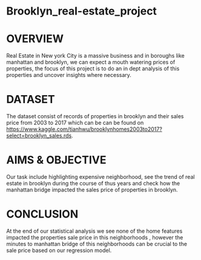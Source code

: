 # Brooklyn_real-estate_project

# OVERVIEW
Real Estate in New york City is a massive business and in boroughs like manhattan and brooklyn, we can expect a mouth watering prices of properties, the focus of this project is to do an in dept analysis of this properties and uncover insights where necessary.


# DATASET
The dataset consist of records of properties in brooklyn and their sales price from 2003 to 2017 which can be can be found on https://www.kaggle.com/tianhwu/brooklynhomes2003to2017?select=brooklyn_sales.rds.

# AIMS & OBJECTIVE
Our task include highlighting expensive neighborhood, see the trend of real estate in brooklyn during the course of thus years and check how the manhattan bridge impacted the sales price of properties in brooklyn.

# CONCLUSION
At the end of our statistical analysis we see none of the home features impacted the properties sale price in this neighborhoods , however the minutes to manhattan bridge of this neighborhoods can be crucial to the sale price based on our regression model.